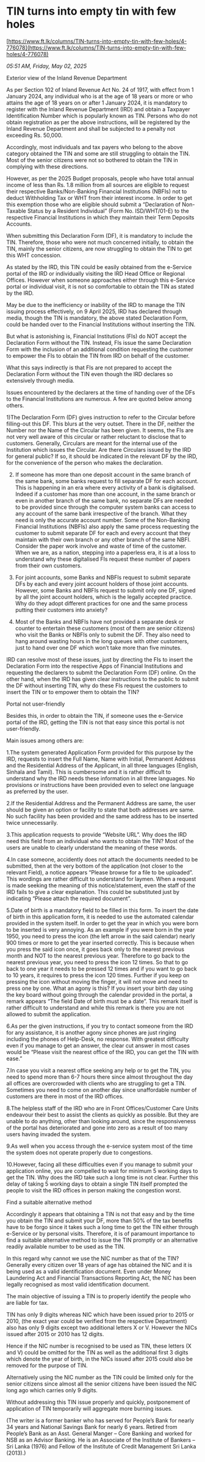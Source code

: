 # TIN turns into empty tin with few holes

[https://www.ft.lk/columns/TIN-turns-into-empty-tin-with-few-holes/4-776078](https://www.ft.lk/columns/TIN-turns-into-empty-tin-with-few-holes/4-776078)

*05:51 AM, Friday, May 02, 2025*

Exterior view of the Inland Revenue Department

As per Section 102 of Inland Revenue Act No. 24 of 1917, with effect from 1 January 2024, any individual who is at the age of 18 years or more or who attains the age of 18 years on or after 1 January 2024, it is mandatory to register with the Inland Revenue Department (IRD) and obtain a Taxpayer Identification Number which is popularly known as TIN. Persons who do not obtain registration as per the above instructions, will be registered by the Inland Revenue Department and shall be subjected to a penalty not exceeding Rs. 50,000.

Accordingly, most individuals and tax payers who belong to the above category obtained the TIN and some are still struggling to obtain the TIN. Most of the senior citizens were not so bothered to obtain the TIN in complying with these directions.

However, as per the 2025 Budget proposals, people who have total annual income of less than Rs. 1.8 million from all sources are eligible to request their respective Banks/Non-Banking Financial Institutions (NBFIs) not to deduct Withholding Tax or WHT from their interest income. In order to get this exemption those who are eligible should submit a “Declaration of Non-Taxable Status by a Resident Individual” (Form No. ISD/WHT/01-E) to the respective Financial Institutions in which they maintain their Term Deposits Accounts.

When submitting this Declaration Form (DF), it is mandatory to include the TIN. Therefore, those who were not much concerned initially, to obtain the TIN, mainly the senior citizens, are now struggling to obtain the TIN to get this WHT concession.

As stated by the IRD, this TIN could be easily obtained from the e-Service portal of the IRD or individually visiting the IRD Head Office or Regional Offices. However when someone approaches either through this e-Service portal or individual visit, it is not so comfortable to obtain the TIN as stated by the IRD.

May be due to the inefficiency or inability of the IRD to manage the TIN issuing process effectively, on 9 April 2025, IRD has declared through media, though the TIN is mandatory, the above stated Declaration Form, could be handed over to the Financial Institutions without inserting the TIN.

But what is astonishing is, Financial Institutions (FIs) do NOT accept the Declaration Form without the TIN. Instead, FIs issue the same Declaration Form with the inclusion of an additional condition requesting the customer to empower the FIs to obtain the TIN from IRD on behalf of the customer.

What this says indirectly is that FIs are not prepared to accept the Declaration Form without the TIN even though the IRD declares so extensively through media.

Issues encountered by the declarers at the time of handing over of the DFs to the Financial Institutions are numerous. A few are quoted below among others.

1)The Declaration Form (DF) gives instruction to refer to the Circular before filling-out this DF. This blurs at the very outset. There in the DF, neither the Number nor the Name of the Circular has been given. It seems, the FIs are not very well aware of this circular or rather reluctant to disclose that to customers. Generally, Circulars are meant for the internal use of the Institution which issues the Circular. Are there Circulars issued by the IRD for general public? If so, it should be indicated in the relevant DF by the IRD, for the convenience of the person who makes the declaration.

2) If someone has more than one deposit account in the same branch of the same bank, some banks request to fill separate DF for each account. This is happening in an era where every activity of a bank is digitalised. Indeed if a customer has more than one account, in the same branch or even in another branch of the same bank, no separate DFs are needed to be provided since through the computer system banks can access to any account of the same bank irrespective of the branch. What they need is only the accurate account number. Some of the Non-Banking Financial Institutions (NBFIs) also apply the same process requesting the customer to submit separate DF for each and every account that they maintain with their own branch or any other branch of the same NBFI. Consider the paper work involve and waste of time of the customer. When we are, as a nation, stepping into a paperless era, it is at a loss to understand why these digitalised FIs request these number of papers from their own customers.

3) For joint accounts, some Banks and NBFIs request to submit separate DFs by each and every joint account holders of those joint accounts. However, some Banks and NBFIs request to submit only one DF, signed by all the joint account holders, which is the legally accepted practice. Why do they adopt different practices for one and the same process putting their customers into anxiety?

4) Most of the Banks and NBFIs have not provided a separate desk or counter to entertain these customers (most of them are senior citizens) who visit the Banks or NBFIs only to submit the DF. They also need to hang around wasting hours in the long queues with other customers, just to hand over one DF which won’t take more than five minutes.

IRD can resolve most of these issues, just by directing the FIs to insert the Declaration Form into the respective Apps of Financial Institutions and requesting the declarers to submit the Declaration Form (DF) online. On the other hand, when the IRD has given clear instructions to the public to submit the DF without inserting TIN, why do these FIs request the customers to insert the TIN or to empower them to obtain the TIN?

Portal not user-friendly

Besides this, in order to obtain the TIN, if someone uses the e-Service portal of the IRD, getting the TIN is not that easy since this portal is not user-friendly.

Main issues among others are:

1.The system generated Application Form provided for this purpose by the IRD, requests to insert the Full Name, Name with Initial, Permanent Address and the Residential Address of the Applicant, in all three languages (English, Sinhala and Tamil). This is cumbersome and it is rather difficult to understand why the IRD needs these information in all three languages. No provisions or instructions have been provided even to select one language as preferred by the user.

2.If the Residential Address and the Permanent Address are same, the user should be given an option or facility to state that both addresses are same. No such facility has been provided and the same address has to be inserted twice unnecessarily.

3.This application requests to provide “Website URL”. Why does the IRD need this field from an individual who wants to obtain the TIN? Most of the users are unable to clearly understand the meaning of these words.

4.In case someone, accidently does not attach the documents needed to be submitted, then at the very bottom of the application (not closer to the relevant Field), a notice appears “Please browse for a file to be uploaded”. This wordings are rather difficult to understand for laymen. When a request is made seeking the meaning of this notice/statement, even the staff of the IRD fails to give a clear explanation. This could be substituted just by indicating “Please attach the required document”.

5.Date of birth is a mandatory field to be filled in this form. To insert the date of birth in this application form, it is needed to use the automated calendar provided in the system itself. In order to get the year in which you were born to be inserted is very annoying. As an example if you were born in the year 1950, you need to press the icon (the left arrow in the said calendar) nearly 900 times or more to get the year inserted correctly. This is because when you press the said icon once, it goes back only to the nearest previous month and NOT to the nearest previous year. Therefore to go back to the nearest previous year, you need to press the icon 12 times. So that to go back to one year it needs to be pressed 12 times and if you want to go back to 10 years, it requires to press the icon 120 times. Further if you keep on pressing the icon without moving the finger, it will not move and need to press one by one. What an agony is this? If you insert your birth day using the key board without going through the calendar provided in the portal, a remark appears “The field Date of birth must be a date”. This remark itself is rather difficult to understand and while this remark is there you are not allowed to submit the application.

6.As per the given instructions, if you try to contact someone from the IRD for any assistance, it is another agony since phones are just ringing including the phones of Help-Desk, no response. With greatest difficulty even if you manage to get an answer, the clear cut answer in most cases would be “Please visit the nearest office of the IRD, you can get the TIN with ease.”

7.In case you visit a nearest office seeking any help or to get the TIN, you need to spend more than 6-7 hours there since almost throughout the day all offices are overcrowded with clients who are struggling to get a TIN. Sometimes you need to come on another day since unaffordable number of customers are there in most of the IRD offices.

8.The helpless staff of the IRD who are in Front Offices/Customer Care Units endeavour their best to assist the clients as quickly as possible. But they are unable to do anything, other than looking around, since the responsiveness of the portal has deteriorated and gone into zero as a result of too many users having invaded the system.

9.As well when you access through the e-service system most of the time the system does not operate properly due to congestions.

10.However, facing all these difficulties even if you manage to submit your application online, you are compelled to wait for minimum 5 working days to get the TIN. Why does the IRD take such a long time is not clear. Further this delay of taking 5 working days to obtain a single TIN itself prompted the people to visit the IRD offices in person making the congestion worst.

Find a suitable alternative method

Accordingly it appears that obtaining a TIN is not that easy and by the time you obtain the TIN and submit your DF, more than 50% of the tax benefits have to be forgo since it takes such a long time to get the TIN either through e-Service or by personal visits. Therefore, it is of paramount importance to find a suitable alternative method to issue the TIN promptly or an alternative readily available number to be used as the TIN.

In this regard why cannot we use the NIC number as that of the TIN? Generally every citizen over 18 years of age has obtained the NIC and it is being used as a valid identification document. Even under Money Laundering Act and Financial Transactions Reporting Act, the NIC has been legally recognised as most valid identification document.

The main objective of issuing a TIN is to properly identify the people who are liable for tax.

TIN has only 9 digits whereas NIC which have been issued prior to 2015 or 2010, (the exact year could be verified from the respective Department) also has only 9 digits except two additional letters X or V. However the NICs issued after 2015 or 2010 has 12 digits.

Hence if the NIC number is recognised to be used as TIN, these letters (X and V) could be omitted for the TIN as well as the additional first 3 digits which denote the year of birth, in the NICs issued after 2015 could also be removed for the purpose of TIN.

Alternatively using the NIC number as the TIN could be limited only for the senior citizens since almost all the senior citizens have been issued the NIC long ago which carries only 9 digits.

Without addressing this TIN issue properly and quickly, postponement of application of TIN temporarily will aggregate more burning issues.

(The writer is a former banker who has served for People’s Bank for nearly 34 years and National Savings Bank for nearly 6 years. Retired from People’s Bank as an Asst. General Manger – Core Banking and worked for NSB as an Advisor Banking. He is an Associate of the Institute of Bankers – Sri Lanka (1976) and Fellow of the Institute of Credit Management Sri Lanka (2013).)

